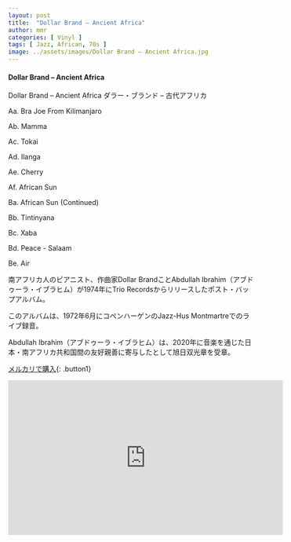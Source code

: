 ```yaml
---
layout: post
title:  "Dollar Brand – Ancient Africa"
author: mmr
categories: [ Vinyl ]
tags: [ Jazz, African, 70s ]
image: ../assets/images/Dollar Brand – Ancient Africa.jpg
---
```


#### Dollar Brand – Ancient Africa

Dollar Brand – Ancient Africa
ダラー・ブランド – 古代アフリカ

Aa. Bra Joe From Kilimanjaro

Ab. Mamma

Ac. Tokai

Ad. Ilanga

Ae. Cherry

Af. African Sun

Ba. African Sun (Continued)

Bb. Tintinyana

Bc. Xaba

Bd. Peace - Salaam

Be. Air

南アフリカ人のピアニスト、作曲家Dollar BrandことAbdullah Ibrahim（アブドゥーラ・イブラヒム）が1974年にTrio Recordsからリリースしたポスト・バップアルバム。

このアルバムは、1972年6月にコペンハーゲンのJazz-Hus Montmartreでのライブ録音。

Abdullah Ibrahim（アブドゥーラ・イブラヒム）は、2020年に音楽を通じた日本・南アフリカ共和国間の友好親善に寄与したとして旭日双光章を受章。


[メルカリで購入](https://jp.mercari.com/item/m30156653798?afid=6142608987){: .button1}



<iframe width="560" height="315" src="https://www.youtube.com/embed/JdHor2nspLY?si=hSX7etsSVp7Z5bE8" title="YouTube video player" frameborder="0" allow="accelerometer; autoplay; clipboard-write; encrypted-media; gyroscope; picture-in-picture; web-share" referrerpolicy="strict-origin-when-cross-origin" allowfullscreen></iframe>